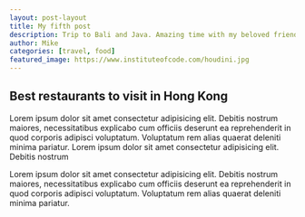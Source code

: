 ```yaml
---
layout: post-layout
title: My fifth post
description: Trip to Bali and Java. Amazing time with my beloved friend. 
author: Mike
categories: [travel, food]
featured_image: https://www.instituteofcode.com/houdini.jpg
---
```


## Best restaurants to visit in Hong Kong 

Lorem ipsum dolor sit amet consectetur adipisicing elit. Debitis nostrum maiores, necessitatibus explicabo cum officiis deserunt ea reprehenderit in quod corporis adipisci voluptatum. Voluptatum rem alias quaerat deleniti minima pariatur. Lorem ipsum dolor sit amet consectetur adipisicing elit. Debitis nostrum 

Lorem ipsum dolor sit amet consectetur adipisicing elit. Debitis nostrum maiores, necessitatibus explicabo cum officiis deserunt ea reprehenderit in quod corporis adipisci voluptatum. Voluptatum rem alias quaerat deleniti minima pariatur.